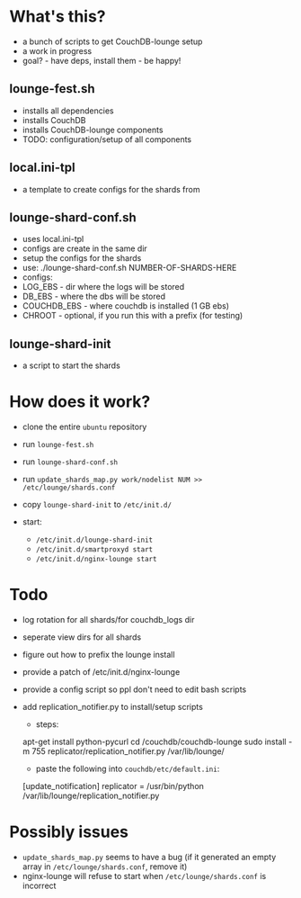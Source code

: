# What's this?

 * a bunch of scripts to get CouchDB-lounge setup
 * a work in progress
 * goal? - have deps, install them - be happy!


## lounge-fest.sh

 * installs all dependencies
 * installs CouchDB
 * installs CouchDB-lounge components
 * TODO: configuration/setup of all components


## local.ini-tpl

 * a template to create configs for the shards from


## lounge-shard-conf.sh

 * uses local.ini-tpl
 * configs are create in the same dir
 * setup the configs for the shards
 * use: ./lounge-shard-conf.sh NUMBER-OF-SHARDS-HERE
 * configs:
  * LOG_EBS - dir where the logs will be stored
  * DB_EBS - where the dbs will be stored
  * COUCHDB_EBS - where couchdb is installed (1 GB ebs)
  * CHROOT - optional, if you run this with a prefix (for testing)


## lounge-shard-init

 * a script to start the shards


# How does it work?

 * clone the entire `ubuntu` repository
 * run `lounge-fest.sh`
 * run `lounge-shard-conf.sh`
 * run `update_shards_map.py work/nodelist NUM >> /etc/lounge/shards.conf`
 * copy `lounge-shard-init` to `/etc/init.d/`

 * start:
   * `/etc/init.d/lounge-shard-init`
   * `/etc/init.d/smartproxyd start`
   * `/etc/init.d/nginx-lounge start`


# Todo

 * log rotation for all shards/for couchdb_logs dir
 * seperate view dirs for all shards
 * figure out how to prefix the lounge install
 * provide a patch of /etc/init.d/nginx-lounge
 * provide a config script so ppl don't need to edit bash scripts
 * add replication_notifier.py to install/setup scripts
   * steps:

    apt-get install python-pycurl
    cd /couchdb/couchdb-lounge
    sudo install -m 755 replicator/replication_notifier.py /var/lib/lounge/

   * paste the following into `couchdb/etc/default.ini`:

    [update_notification]
    replicator = /usr/bin/python /var/lib/lounge/replication_notifier.py

# Possibly issues

 * `update_shards_map.py` seems to have a bug (if it generated an empty array in `/etc/lounge/shards.conf`, remove it)
 * nginx-lounge will refuse to start when `/etc/lounge/shards.conf` is incorrect
